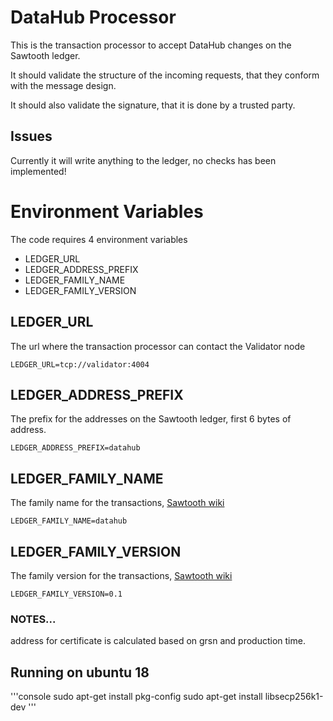 # DataHub Processor

This is the transaction processor to accept DataHub changes on the Sawtooth ledger.

It should validate the structure of the incoming requests, that they conform with the message design.

It should also validate the signature, that it is done by a trusted party.

## Issues
Currently it will write anything to the ledger, no checks has been implemented!

# Environment Variables
The code requires 4 environment variables
- LEDGER_URL
- LEDGER_ADDRESS_PREFIX
- LEDGER_FAMILY_NAME
- LEDGER_FAMILY_VERSION

## LEDGER_URL
The url where the transaction processor can contact the Validator node
```
LEDGER_URL=tcp://validator:4004
```

## LEDGER_ADDRESS_PREFIX
The prefix for the addresses on the Sawtooth ledger, first 6 bytes of address.
```
LEDGER_ADDRESS_PREFIX=datahub
```

## LEDGER_FAMILY_NAME
The family name for the transactions, <a href='https://sawtooth.hyperledger.org/docs/core/releases/latest/transaction_family_specifications.html'>Sawtooth wiki</a>
```
LEDGER_FAMILY_NAME=datahub
```

## LEDGER_FAMILY_VERSION
The family version for the transactions, <a href='https://sawtooth.hyperledger.org/docs/core/releases/latest/transaction_family_specifications.html'>Sawtooth wiki</a>
```
LEDGER_FAMILY_VERSION=0.1
```



### NOTES...

address for certificate is calculated based on grsn and production time.



## Running on ubuntu 18
'''console
sudo apt-get install pkg-config
sudo apt-get install libsecp256k1-dev
'''
